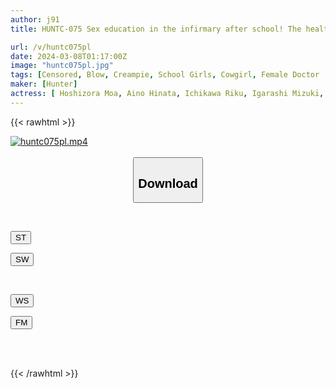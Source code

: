 ```yaml
---
author: j91
title: HUNTC-075 Sex education in the infirmary after school! The health teacher who listens to the sexual concerns of the naive female students turns out to be a lewd teacher who abuses her authority! Have sex with male students!

url: /v/huntc075pl
date: 2024-03-08T01:17:00Z
image: "huntc075pl.jpg"
tags: [Censored, Blow, Creampie, School Girls, Cowgirl, Female Doctor	]
maker: [Hunter]
actress: [ Hoshizora Moa, Aino Hinata, Ichikawa Riku, Igarashi Mizuki, Natsushiro Maya, Chika Shion ]
---
```



{{< rawhtml >}}

<div class="video" data-videoid="Z2xQle3VLmiq29K">
    <a href="javascript:;">
        <img src="/v/huntc075pl/huntc075pl.jpg" width="WIDTH" height="HEIGHT" alt="huntc075pl.mp4" loading="lazy">
    </a>
</div>

<script type="text/javascript" src="https://j91.asia/asset/on-demand-st.js"></script>

<br>
  <link rel="stylesheet" href="https://j91.asia/asset/bs5.css">
  
  <center>
  <button class="btn btn-primary" type="button" data-bs-toggle="collapse" data-bs-target=".multi-collapse" aria-expanded="false" aria-controls="multiCollapseExample1 multiCollapseExample2"><h2>Download</h2></button></center>
</p>
<div class="row">
  <div class="col">
    <div class="collapse multi-collapse" id="multiCollapseExample1">
      <div class="card card-body">
	      	      <br>
<div class="buttons">  
<p><a href="https://streamtape.to/v/Z2xQle3VLmiq29K" target="_blank"><button class="btn-hover color-3"><i class="fa fa-download"></i> ST</button></a></p>
<p><a href="https://cdnwish.com/7zx5fzcyx54j" target="_blank"><button class="btn-hover color-2"><i class="fa fa-download"></i> SW</button></a></p></div>
    </div>
  </div>
</div>
  <div class="col">
    <div class="collapse multi-collapse" id="multiCollapseExample2">
      <div class="card card-body">
	      <br>
<div class="buttons">
<p><a href="https://wolfstream.tv/0a5fqozqutzz"><button class="btn-hover color-9"><i class="fa fa-download"></i> WS</button></a></p>
<p><a href="https://filemoon.sx/d/a5w8b9p22bde"><button class="btn-hover color-8"><i class="fa fa-download"></i> FM</button></a></p></div>
<br><br>
      </div>
    </div>
  </div>
</div>

{{< /rawhtml >}}